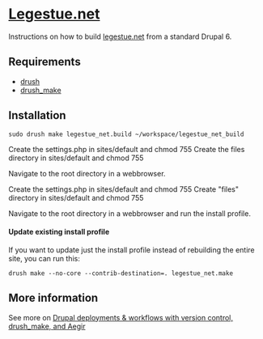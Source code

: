 [Legestue.net](http://legestue.net)
==

Instructions on how to build [legestue.net](http://legestue.net) from a standard Drupal 6.

Requirements
------------

* [drush](http://drupal.org/project/drush) 
* [drush_make](http://drupal.org/project/drush_make)

Installation
------------

    sudo drush make legestue_net.build ~/workspace/legestue_net_build
    
Create the settings.php in sites/default and chmod 755
Create the files directory in sites/default and chmod 755

Navigate to the root directory in a webbrowser.

  
Create the settings.php in sites/default and chmod 755
Create "files" directory in sites/default and chmod 755

Navigate to the root directory in a webbrowser and run the install profile.

#### Update existing install profile ####

If you want to update just the install profile instead of rebuilding the
entire site, you can run this:

    drush make --no-core --contrib-destination=. legestue_net.make

More information
----------------

See more on [Drupal deployments & workflows with version control, drush_make, and Aegir](http://www.migueljacq.com/content/drupal-deployments-workflows-version-control-drushmake-and-aegir)